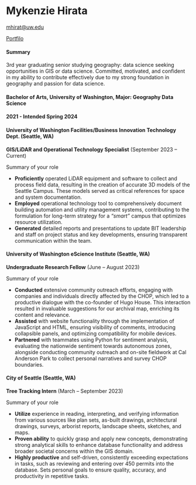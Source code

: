 # Mykenzie Hirata

mhirat@uw.edu

[Portfilo](https://arcg.is/1Kf0890)

#### Summary

3rd year graduating senior studying geography: data science seeking opportunities in GIS or data science. Committed, motivated, and confident in my ability to contribute effectively due to my strong foundation in geography and passion for data science.

#### Bachelor of Arts, University of Washington, Major: Geography Data Science
#### 2021 - Intended Spring 2024

#### University of Washington Facilities/Business Innovation Technology Dept.	(Seattle, WA)

**GIS/LiDAR and Operational Technology Specialist** (September 2023 – Current)

Summary of your role

- **Proficiently** operated LiDAR equipment and software to collect and process field data, resulting in the creation of accurate 3D models of the Seattle Campus. These models served as critical references for space and system documentation.
- **Employed** operational technology tool to comprehensively document building automation and utility management systems, contributing to the formulation for long-term strategy for a _“smart”_ campus that optimizes resource utilization.
- **Generated** detailed reports and presentations to update BIT leadership and staff on project status and key developments, ensuring transparent communication within the team.


#### University of Washington eScience Institute	(Seattle, WA)

**Undergraduate Research Fellow** (June – August 2023)

Summary of your role

- **Conducted** extensive community outreach efforts, engaging with companies and individuals directly affected by the CHOP, which led to a productive dialogue with the co-founder of Hugo House. This interaction resulted in invaluable suggestions for our archival map, enriching its content and relevance.
- **Assisted** with website functionality through the implementation of JavaScript and HTML, ensuring visibility of comments, introducing collapsible panels, and optimizing compatibility for mobile devices.
- **Partnered** with teammates using Python for sentiment analysis, evaluating the nationwide sentiment towards autonomous zones, alongside conducting community outreach and on-site fieldwork at Cal Anderson Park to collect personal narratives and survey CHOP boundaries.


#### City of Seattle (Seattle, WA)

**Tree Tracking Intern** (March – September 2023)

Summary of your role

-	**Utilize** experience in reading, interpreting, and verifying information from various sources like plan sets, as-built drawings, architectural drawings, surveys, arborist reports, landscape sheets, sketches, and maps.
-	**Proven ability** to quickly grasp and apply new concepts, demonstrating strong analytical skills to enhance database functionality and address broader societal concerns within the GIS domain.
-	**Highly productive** and self-driven, consistently exceeding expectations in tasks, such as reviewing and entering over 450 permits into the database. Sets personal goals to ensure quality, accuracy, and productivity in repetitive tasks.



[University 1]: http://www.univ1.edu
[University 2]: http://www.univ2.edu
[University 3]: http://www.univ3.edu
